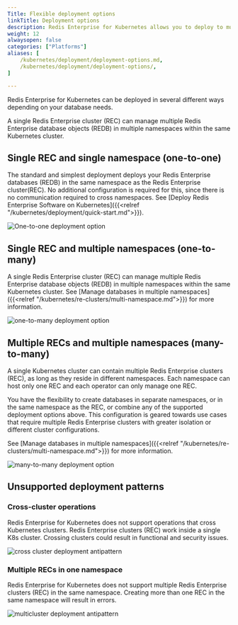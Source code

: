 ```yaml
---
Title: Flexible deployment options
linkTitle: Deployment options
description: Redis Enterprise for Kubernetes allows you to deploy to multiple namespaces. This article describes flexible deployment options you can use to meet your specific needs. 
weight: 12
alwaysopen: false
categories: ["Platforms"]
aliases: [
    /kubernetes/deployment/deployment-options.md,
    /kubernetes/deployment/deployment-options/,
]

---
```

Redis Enterprise for Kubernetes can be deployed in several different ways depending on your database needs.

A single Redis Enterprise cluster (REC) can manage multiple Redis Enterprise database objects (REDB) in multiple namespaces within the same Kubernetes cluster.

## Single REC and single namespace (one-to-one)

The standard and simplest deployment deploys your Redis Enterprise databases (REDB) in the same namespace as the Redis Enterprise cluster(REC). No additional configuration is required for this, since there is no communication required to cross namespaces. See [Deploy Redis Enterprise Software on Kubernetes]({{<relref "/kubernetes/deployment/quick-start.md">}}).

![One-to-one deployment option](/images/platforms/k8s-deploy-one-to-one.png)

## Single REC and multiple namespaces (one-to-many)

A single Redis Enterprise cluster (REC) can manage multiple Redis Enterprise database objects (REDB) in multiple namespaces within the same Kubernetes cluster. See [Manage databases in multiple namespaces]({{<relref "/kubernetes/re-clusters/multi-namespace.md">}}) for more information.

![one-to-many deployment option](/images/platforms/k8s-deploy-one-to-many.png)

## Multiple RECs and multiple namespaces (many-to-many)

A single Kubernetes cluster can contain multiple Redis Enterprise clusters (REC), as long as they reside in different namespaces. Each namespace can host only one REC and each operator can only manage one REC.

You have the flexibility to create databases in separate namespaces, or in the same namespace as the REC, or combine any of the supported deployment options above. This configuration is geared towards use cases that require multiple Redis Enterprise clusters with greater isolation or different cluster configurations.

See [Manage databases in multiple namespaces]({{<relref "/kubernetes/re-clusters/multi-namespace.md">}}) for more information.


![many-to-many deployment option](/images/platforms/k8s-deploy-many-to-many.png)

## Unsupported deployment patterns

### Cross-cluster operations

Redis Enterprise for Kubernetes does not support operations that cross Kubernetes clusters. Redis Enterprise clusters (REC) work inside a single K8s cluster. Crossing clusters could result in functional and security issues.

![cross cluster deployment antipattern](/images/platforms/k8s-deploy-cross-namespaces.png)

### Multiple RECs in one namespace

Redis Enterprise for Kubernetes does not support multiple Redis Enterprise clusters (REC) in the same namespace. Creating more than one REC in the same namespace will result in errors.

![multicluster deployment antipattern](/images/platforms/k8s-deploy-multicluster-antipattern.png)